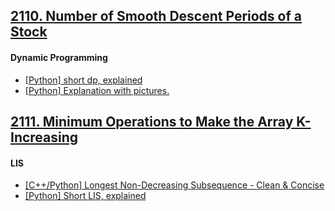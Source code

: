 ## [2110. Number of Smooth Descent Periods of a Stock](https://leetcode.com/contest/weekly-contest-272/problems/number-of-smooth-descent-periods-of-a-stock/)

#### Dynamic Programming
- [[Python] short dp, explained](https://leetcode.com/problems/number-of-smooth-descent-periods-of-a-stock/discuss/1635000/Python-short-dp-explained)
- [[Python] Explanation with pictures.](https://leetcode.com/problems/number-of-smooth-descent-periods-of-a-stock/discuss/1635104/Python-Explanation-with-pictures.)

## [2111. Minimum Operations to Make the Array K-Increasing](https://leetcode.com/contest/weekly-contest-272/problems/minimum-operations-to-make-the-array-k-increasing/)
#### LIS
- [[C++/Python] Longest Non-Decreasing Subsequence - Clean & Concise](https://leetcode.com/problems/minimum-operations-to-make-the-array-k-increasing/discuss/1635013/C%2B%2BPython-Longest-Non-Decreasing-Subsequence-Clean-and-Concise)
- [[Python] Short LIS, explained](https://leetcode.com/problems/minimum-operations-to-make-the-array-k-increasing/discuss/1634978/Python-Short-LIS-explained)
